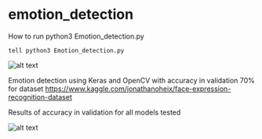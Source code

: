 # emotion_detection

How to run python3 Emotion_detection.py
<pre><code>tell python3 Emotion_detection.py</code></pre>

![alt text](https://github.com/mevo12318/emotion_detection/blob/master/results/emotion_detection.gif)

Emotion detection using Keras and OpenCV with accuracy in validation 70% for dataset https://www.kaggle.com/jonathanoheix/face-expression-recognition-dataset

Results of accuracy in validation for all models tested

![alt text](https://github.com/mevo12318/emotion_detection/blob/master/results/Accuracy.png)